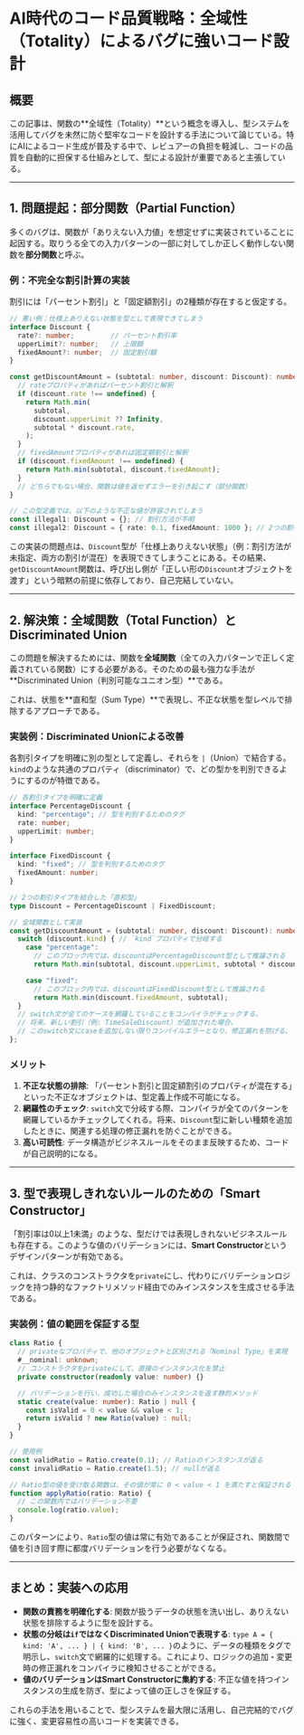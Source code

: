 # AI時代のコード品質戦略：全域性（Totality）によるバグに強いコード設計

## 概要

この記事は、関数の**全域性（Totality）**という概念を導入し、型システムを活用してバグを未然に防ぐ堅牢なコードを設計する手法について論じている。特にAIによるコード生成が普及する中で、レビュアーの負担を軽減し、コードの品質を自動的に担保する仕組みとして、型による設計が重要であると主張している。

---

## 1. 問題提起：部分関数（Partial Function）

多くのバグは、関数が「ありえない入力値」を想定せずに実装されていることに起因する。取りうる全ての入力パターンの一部に対してしか正しく動作しない関数を**部分関数**と呼ぶ。

### 例：不完全な割引計算の実装

割引には「パーセント割引」と「固定額割引」の2種類が存在すると仮定する。

```typescript
// 悪い例：仕様上ありえない状態を型として表現できてしまう
interface Discount {
  rate?: number;         // パーセント割引率
  upperLimit?: number;   // 上限額
  fixedAmount?: number;  // 固定割引額
}

const getDiscountAmount = (subtotal: number, discount: Discount): number => {
  // rateプロパティがあればパーセント割引と解釈
  if (discount.rate !== undefined) {
    return Math.min(
      subtotal,
      discount.upperLimit ?? Infinity,
      subtotal * discount.rate,
    );
  }
  // fixedAmountプロパティがあれば固定額割引と解釈
  if (discount.fixedAmount !== undefined) {
    return Math.min(subtotal, discount.fixedAmount);
  }
  // どちらでもない場合、関数は値を返せずエラーを引き起こす（部分関数）
}

// この型定義では、以下のような不正な値が許容されてしまう
const illegal1: Discount = {}; // 割引方法が不明
const illegal2: Discount = { rate: 0.1, fixedAmount: 1000 }; // 2つの割引方法が混在
```

この実装の問題点は、`Discount`型が「仕様上ありえない状態」（例：割引方法が未指定、両方の割引が混在）を表現できてしまうことにある。その結果、`getDiscountAmount`関数は、呼び出し側が「正しい形の`Discount`オブジェクトを渡す」という暗黙の前提に依存しており、自己完結していない。

---

## 2. 解決策：全域関数（Total Function）とDiscriminated Union

この問題を解決するためには、関数を**全域関数**（全ての入力パターンで正しく定義されている関数）にする必要がある。そのための最も強力な手法が **Discriminated Union（判別可能なユニオン型）**である。

これは、状態を**直和型（Sum Type）**で表現し、不正な状態を型レベルで排除するアプローチである。

### 実装例：Discriminated Unionによる改善

各割引タイプを明確に別の型として定義し、それらを `|`（Union）で結合する。`kind`のような共通のプロパティ（discriminator）で、どの型かを判別できるようにするのが特徴である。

```typescript
// 各割引タイプを明確に定義
interface PercentageDiscount {
  kind: "percentage"; // 型を判別するためのタグ
  rate: number;
  upperLimit: number;
}

interface FixedDiscount {
  kind: "fixed"; // 型を判別するためのタグ
  fixedAmount: number;
}

// 2つの割引タイプを結合した「直和型」
type Discount = PercentageDiscount | FixedDiscount;

// 全域関数として実装
const getDiscountAmount = (subtotal: number, discount: Discount): number => {
  switch (discount.kind) { // `kind`プロパティで分岐する
    case "percentage":
      // このブロック内では、discountはPercentageDiscount型として推論される
      return Math.min(subtotal, discount.upperLimit, subtotal * discount.rate);

    case "fixed":
      // このブロック内では、discountはFixedDiscount型として推論される
      return Math.min(discount.fixedAmount, subtotal);
  }
  // switch文が全てのケースを網羅していることをコンパイラがチェックする。
  // 将来、新しい割引（例: TimeSaleDiscount）が追加された場合、
  // このswitch文にcaseを追加しない限りコンパイルエラーとなり、修正漏れを防げる。
};
```

### メリット

1.  **不正な状態の排除**: 「パーセント割引と固定額割引のプロパティが混在する」といった不正なオブジェクトは、型定義上作成不可能になる。
2.  **網羅性のチェック**: `switch`文で分岐する際、コンパイラが全てのパターンを網羅しているかチェックしてくれる。将来、`Discount`型に新しい種類を追加したときに、関連する処理の修正漏れを防ぐことができる。
3.  **高い可読性**: データ構造がビジネスルールをそのまま反映するため、コードが自己説明的になる。

---

## 3. 型で表現しきれないルールのための「Smart Constructor」

「割引率は0以上1未満」のような、型だけでは表現しきれないビジネスルールも存在する。このような値のバリデーションには、**Smart Constructor**というデザインパターンが有効である。

これは、クラスのコンストラクタを`private`にし、代わりにバリデーションロジックを持つ静的なファクトリメソッド経由でのみインスタンスを生成させる手法である。

### 実装例：値の範囲を保証する型

```typescript
class Ratio {
  // privateなプロパティで、他のオブジェクトと区別される「Nominal Type」を実現
  #__nominal: unknown;
  // コンストラクタをprivateにして、直接のインスタンス化を禁止
  private constructor(readonly value: number) {}

  // バリデーションを行い、成功した場合のみインスタンスを返す静的メソッド
  static create(value: number): Ratio | null {
    const isValid = 0 < value && value < 1;
    return isValid ? new Ratio(value) : null;
  }
}

// 使用例
const validRatio = Ratio.create(0.1); // Ratioのインスタンスが返る
const invalidRatio = Ratio.create(1.5); // nullが返る

// Ratio型の値を受け取る関数は、その値が常に 0 < value < 1 を満たすと保証される
function applyRatio(ratio: Ratio) {
  // この関数内ではバリデーション不要
  console.log(ratio.value);
}
```

このパターンにより、`Ratio`型の値は常に有効であることが保証され、関数間で値を引き回す際に都度バリデーションを行う必要がなくなる。

---

## まとめ：実装への応用

-   **関数の責務を明確化する**: 関数が扱うデータの状態を洗い出し、ありえない状態を排除するように型を設計する。
-   **状態の分岐は`if`ではなくDiscriminated Unionで表現する**: `type A = { kind: 'A', ... } | { kind: 'B', ... }`のように、データの種類をタグで明示し、`switch`文で網羅的に処理する。これにより、ロジックの追加・変更時の修正漏れをコンパイラに検知させることができる。
-   **値のバリデーションはSmart Constructorに集約する**: 不正な値を持つインスタンスの生成を防ぎ、型によって値の正しさを保証する。

これらの手法を用いることで、型システムを最大限に活用し、自己完結的でバグに強く、変更容易性の高いコードを実装できる。
